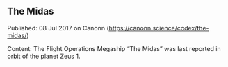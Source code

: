 ## The Midas

Published: 08 Jul 2017 on Canonn (https://canonn.science/codex/the-midas/)

Content: The Flight Operations Megaship “The Midas” was last reported in orbit of the planet Zeus 1.